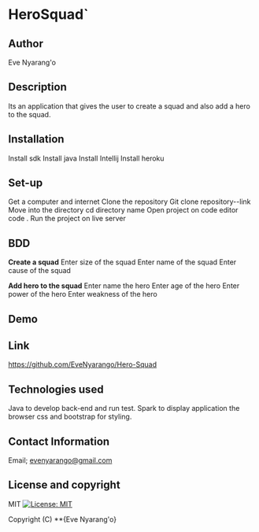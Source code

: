# HeroSquad`

## Author
Eve Nyarang'o  

## Description
Its an application that gives the user to create a squad and also add a hero to the squad.

## Installation
Install sdk
Install java
Install Intellij
Install heroku

## Set-up 
Get a computer and internet
Clone the repository
Git clone repository--link
Move into the directory
cd directory name
Open project on code editor
code .
Run the project on live server

## BDD
**Create a squad**
Enter size of the squad
Enter name of the squad
Enter cause of the squad

**Add hero to the squad**
Enter name the hero
Enter age of the hero
Enter power of the hero
Enter weakness of the hero

## Demo

## Link
https://github.com/EveNyarango/Hero-Squad

## Technologies used
Java to develop back-end and run test.
Spark to display application the browser
css and bootstrap for styling.

## Contact Information
 Email; evenyarango@gmail.com

 ## License and copyright
 MIT [![License: MIT](https://img.shields.io/badge/License-MIT-yellow.svg)](https://opensource.org/licenses/MIT)

Copyright (C) **{Eve Nyarang'o}

